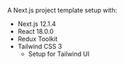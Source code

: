 A Next.js project template setup with:

- Next.js 12.1.4
- React 18.0.0
- Redux Toolkit
- Tailwind CSS 3
  - Setup for Tailwind UI
